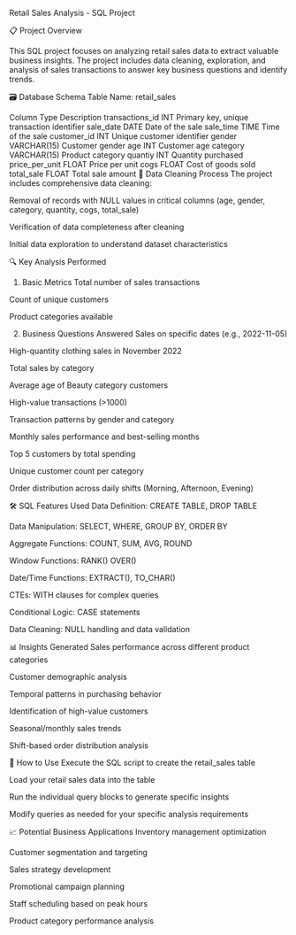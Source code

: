 Retail Sales Analysis - SQL Project

📋 Project Overview

This SQL project focuses on analyzing retail sales data to extract valuable business insights. The project includes data cleaning, exploration, and analysis of sales transactions to answer key business questions and identify trends.

🗃️ Database Schema
Table Name: retail_sales

Column	Type	Description
transactions_id	INT	Primary key, unique transaction identifier
sale_date	DATE	Date of the sale
sale_time	TIME	Time of the sale
customer_id	INT	Unique customer identifier
gender	VARCHAR(15)	Customer gender
age	INT	Customer age
category	VARCHAR(15)	Product category
quantiy	INT	Quantity purchased
price_per_unit	FLOAT	Price per unit
cogs	FLOAT	Cost of goods sold
total_sale	FLOAT	Total sale amount
🧹 Data Cleaning Process
The project includes comprehensive data cleaning:

Removal of records with NULL values in critical columns (age, gender, category, quantity, cogs, total_sale)

Verification of data completeness after cleaning

Initial data exploration to understand dataset characteristics

🔍 Key Analysis Performed
1. Basic Metrics
Total number of sales transactions

Count of unique customers

Product categories available

2. Business Questions Answered
Sales on specific dates (e.g., 2022-11-05)

High-quantity clothing sales in November 2022

Total sales by category

Average age of Beauty category customers

High-value transactions (>1000)

Transaction patterns by gender and category

Monthly sales performance and best-selling months

Top 5 customers by total spending

Unique customer count per category

Order distribution across daily shifts (Morning, Afternoon, Evening)

🛠️ SQL Features Used
Data Definition: CREATE TABLE, DROP TABLE

Data Manipulation: SELECT, WHERE, GROUP BY, ORDER BY

Aggregate Functions: COUNT, SUM, AVG, ROUND

Window Functions: RANK() OVER()

Date/Time Functions: EXTRACT(), TO_CHAR()

CTEs: WITH clauses for complex queries

Conditional Logic: CASE statements

Data Cleaning: NULL handling and data validation

📊 Insights Generated
Sales performance across different product categories

Customer demographic analysis

Temporal patterns in purchasing behavior

Identification of high-value customers

Seasonal/monthly sales trends

Shift-based order distribution analysis

🚀 How to Use
Execute the SQL script to create the retail_sales table

Load your retail sales data into the table

Run the individual query blocks to generate specific insights

Modify queries as needed for your specific analysis requirements

📈 Potential Business Applications
Inventory management optimization

Customer segmentation and targeting

Sales strategy development

Promotional campaign planning

Staff scheduling based on peak hours

Product category performance analysis


